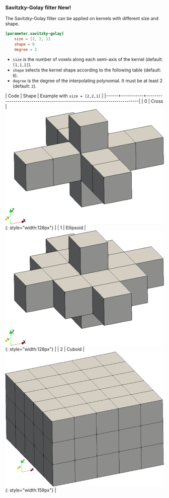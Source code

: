 ### Savitzky-Golay filter <object name="new" class="label">New!</object>

The Savitzky-Golay filter can be applied on kernels with different size and shape.

```toml
[parameter.savitzky-golay]
    size = [2, 2, 1]
    shape = 0
    degree = 2
```

- ```size``` is the number of voxels along each semi-axis of the kernel (default: ```[1,1,1]```).
- ```shape``` selects the kernel shape according to the following table (default: ```0```).
- ```degree``` is the degree of the interpolating polynomial. It must be at least 2 (default: ```2```).

| Code | Shape     | Example with ```size = [2,2,1]```                                        |
|------+-----------+--------------------------------------------------------------------------|
| 0    | Cross     | ![](/assets/images/savitzky-golay-cross.png){: style="width:128px"}      |
| 1    | Ellipsoid | ![](/assets/images/savitzky-golay-ellipsoid.png){: style="width:128px"}  |
| 2    | Cuboid    | ![](/assets/images/savitzky-golay-cuboid.png){: style="width:159px"}     |
